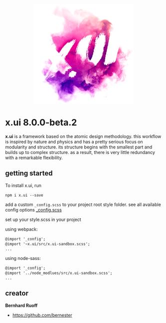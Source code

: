 <p align="center"><img src="readme.png" alt="x.ui"></p>

# x.ui 8.0.0-beta.2

**x.ui** is a framework based on the atomic design methodology. this workflow is inspired by nature and physics and has a pretty serious focus on modularity and structure. its structure begins with the smallest part and builds up to complex structure. as a result, there is very little redundancy with a remarkable flexibility.

## getting started
To install x.ui, run
```
npm i x.ui --save
```
add a custom `_config.scss` to your project root style folder.
see all available config options [_config.scss](https://github.com/entrecode/x.ui/blob/master/src/_config.scss)

set up your style.scss in your project

using webpack:
```
@import '_config';
@import '~x.ui/src/x.ui-sandbox.scss';
...
```  
using node-sass:
```
@import '_config';
@import '../node_modlues/src/x.ui-sandbox.scss';
...
```

## creator
**Bernhard Ruoff**

- <https://github.com/bernester>